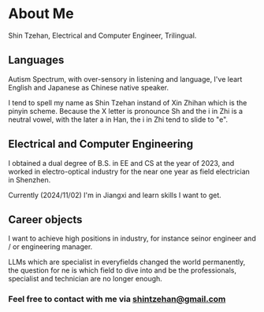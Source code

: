 # About Me

Shin Tzehan, Electrical and Computer Engineer, Trilingual.

## Languages

Autism Spectrum, with over-sensory in listening and language, I've leart English and Japanese as Chinese native speaker.

I tend to spell my name as Shin Tzehan instand of Xin Zhihan which is the pinyin scheme. Because the X letter is pronounce Sh and the i in Zhi is a neutral vowel, with the later a in Han, the i in Zhi tend to slide to "e".

## Electrical and Computer Engineering

I obtained a dual degree of B.S. in EE and CS at the year of 2023, and worked in electro-optical industry for the near one year as field electrician in Shenzhen.

Currently (2024/11/02) I'm in Jiangxi and learn skills I want to get.

## Career objects

I want to achieve high positions in industry, for instance seinor engineer and / or engineering manager.

LLMs which are specialist in everyfields changed the world permanently, the question for ne is which field to dive into and be the professionals, specialist and technician are no longer enough.

### Feel free to contact with me via <shintzehan@gmail.com>
